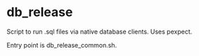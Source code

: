 db_release
==========

Script to run .sql files via native database clients. Uses pexpect.

Entry point is db_release_common.sh.
